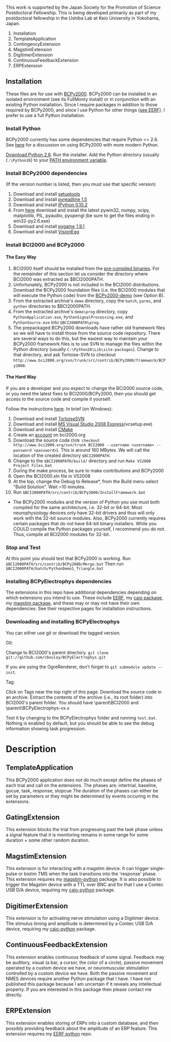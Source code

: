 This work is supported by the Japan Society for the Promotion of Science Postdoctoral Fellowship.
This is being developed primarily as part of my postdoctoral fellowship in the Ushiba Lab
at Keio University in Yokohama, Japan.

1. Installation
2. TemplateApplication
3. ContingencyExtension
4. MagstimExtension
5. DigitimerExtension
6. ContinuousFeedbackExtension
7. ERPExtension

## Installation
These files are for use with [BCPy2000](http://bci2000.org/downloads/BCPy2000/BCPy2000.html).
BCPy2000 can be installed in an isolated environment (see its FullMonty install) or in conjunction
with an existing Python installation. Since I require packages in addition to those required
by BCPy2000, and since I use Python for other things
([see EERF](https://github.com/cboulay/EERF)), I prefer to use a full Python installation.

### Install Python
BCPy2000 currently has some dependencies that require Python <= 2.6.
See [here](http://www.bci2000.org/phpbb/viewtopic.php?f=1&t=1330) for a discussion
on using BCPy2000 with more modern Python.

[Download Python 2.6](http://www.python.org/download/releases/2.6.6/).
Run the installer.
Add the Python directory (usually `C:\Python26`) to your [PATH environment variable](http://www.computerhope.com/issues/ch000549.htm).

### Install BCPy2000 dependencies
(If the version number is listed, then you must use that specific version)

1. Download and install [setuptools](http://pypi.python.org/pypi/setuptools)
2. Download and install [pyreadline 1.5](http://pypi.python.org/packages/any/p/pyreadline/pyreadline-1.5-win32-setup.exe)
3. Download and install [IPython 0.10.2](http://archive.ipython.org/release/0.10.2/ipython-0.10.2.win32-setup.exe)
4. From [here](http://www.lfd.uci.edu/~gohlke/pythonlibs/) download and install the latest
    pywin32, numpy, scipy, matplotlib, PIL, pyaudio, pyopengl
    (be sure to get the files ending in win32-py2.6.exe)
5. Download and install [pygame 1.9.1](http://www.pygame.org/download.shtml)
6. Download and install [VisionEgg](http://www.lfd.uci.edu/~gohlke/pythonlibs/#visionegg)

### Install BCI2000 and BCPy2000

#### The Easy Way

1. BCI2000 itself should be installed from the [pre-compiled binaries](http://www.bci2000.org/wiki/index.php/BCI2000_Binaries).
For the remainder of this section let us consider the directory where BCI2000 was extracted as $BCI2000PATH.
2. Unfortunately, BCPy2000 is not included in the BCI2000 distributions. Download the BCPy2000 foundation files (i.e. the BCI2000 modules that will execute the Python code) from the
[BCPy2000-demo](http://bci2000.org/downloads/BCPy2000/Download.html) (see Option B).
3. From the extracted archive's `demo` directory, copy the `batch`, `parms`, and `python` directories to $BCI2000PATH.
4. From the extracted archive's `demo\prog` directory, copy `PythonApplication.exe`, `PythonSignalProcessing.exe`, and `PythonSource.exe` into `$BCI2000PATH\prog`.
5. The prepackaged BCPy2000 downloads have rather old framework files so we will have to install those from the source code repository.
There are several ways to do this, but the easiest way to maintain your BCPy2000 framework files is to use SVN to manage the files within
the Python directory (usually `C:\Python26\Lib\site-packages`). Change to that directory, and ask Tortoise-SVN to
checkout `http://www.bci2000.org/svn/trunk/src/contrib/BCPy2000/framework/BCPy2000`.

#### The Hard Way

If you are a developer and you expect to change the BCI2000 source code, or you need the latest fixes to BCI2000/BCPy2000,
then you should get access to the source code and compile it yourself.

Follow the instructions
[here](http://www.bci2000.org/wiki/index.php/Programming_Reference:BCI2000_Source_Code).
In brief (on Windows):

1. Download and install [TortoiseSVN](http://tortoisesvn.net)
2. Download and install [MS Visual Studio 2008 Express](http://www.microsoft.com/en-us/download/details.aspx?id=6506)(vcsetup.exe)
3. Download and install [CMake](http://www.cmake.org/cmake/resources/software.html)
4. Create an [account](http://www.bci2000.org/wiki/index.php/Creating_a_User_Account) on bci2000.org
5. Download the source code (`SVN checkout http://www.bci2000.org/svn/trunk BCI2000 --username <username> --password <password>`). This is around 160 MBytes. We will call the location of the created directory `$BCI2000PATH`.
6. Change to the `$BCI2000PATH/build/` directory and run `Make VS2008 Project Files.bat`
7. During the make process, be sure to make contributions and BCPy2000
8. Open the BCI2000.sln file in VS2008
9. At the top, change the Debug to Release*, from the Build menu select "Build Solution". Wait ~10 minutes.
10. Run `$BCI2000PATH/src/contrib/BCPy2000/InstallFramework.bat`

* The BCPy2000 modules and the version of Python you use must both compiled for the same architecture,
i.e. 32-bit or 64-bit. Most neurophysiology devices only have 32-bit drivers and thus will only
work with the 32-bit source modules. Also, BCPy2000 currently requires certain packages that do not
have 64-bit binary installers. While you COULD compile the Python packages yourself, I recommend you do not.
Thus, compile all BCI2000 modules for 32-bit.

### Stop and Test

At this point you should test that BCPy2000 is working.
Run `$BCI2000PATH/src/contrib/BCPy2000/Merge.bat`
Then run `$BCI2000PATH/batch/PythonDemo1_Triangle.bat`

### Installing BCPyElectrophys dependencies
The extensions in this repo have additional dependencies depending on which extensions you intend to use.
These include [EERF](https://github.com/cboulay/EERF),
 my [caio package](https://github.com/cboulay/caio-python),
 my [magstim package](https://github.com/cboulay/magstim-python),
 and these may or may not have their own dependencies. See their respective pages for installation instructions.

### Downloading and installing BCPyElectrophys
You can either use git or download the tagged version.

Git:

Change to BCI2000's parent directory. `git clone git://github.com/cboulay/BCPyElectrophys.git`

If you are using the OgreRenderer, don't forget to `git submodule update --init`.

Tag:

Click on Tags near the top right of this page. Download the source code in an archive.
Extract the contents of the archive (i.e., its root folder) into BCI2000's parent folder.
You should have \parent\BCI2000 and \parent\BCPyElectrophys-vx.x

Test it by changing to the BCPyElectrophys folder and running `test.bat`.
Nothing is enabled by default, but you should be able to see the debug information showing task progression.

# Description

## TemplateApplication

This BCPy2000 application does not do much except define the phases of each trial
and call on the extensions.
The phases are: intertrial, baseline, gocue, task, response, stopcue
The duration of the phases can either be set by parameters
or they might be determined by events occuring in the extensions.

## GatingExtension

This extension blocks the trial from progressing past the task phase
unless a signal feature that it is monitoring remains in some range for
some duration + some other random duration.

## MagstimExtension

This extension is for interacting with a magstim device. It can trigger single-pulse
or bistim TMS when the task transitions into the 'response' phase. This extension
requires my [magstim-python](https://github.com/cboulay/magstim-python) package. It is also
possible to trigger the Magstim device with a TTL over BNC and for that I use a
Contec USB D/A device, requiring my [caio-python](https://github.com/cboulay/caio-python) package.

## DigitimerExtension

This extension is for activating nerve stimulation using a Digitimer device. The stimulus
timing and amplitude is determined by a Contec USB D/A device, requiring my
[caio-python](https://github.com/cboulay/caio-python) package.

## ContinuousFeedbackExtension

This extension enables continuous feedback of some signal. Feedback may be auditory,
visual (a bar, a cursor, the color of a circle), passive movement operated by a custom device we have,
or neuromuscular stimulation controlled by a custom device we have. Both the passive movement
and NMES devices require another Python package that I have. I have not published this
package because I am uncertain if it reveals any intellectual property. If you are
interested in this package then please contact me directly.

## ERPExtension

This extension enables storing of ERPs into a custom database, and then
possibly providing feedback about the amplitude of an ERP feature. This
extension requires my [EERF python](https://github.com/cboulay/EERF) repo.